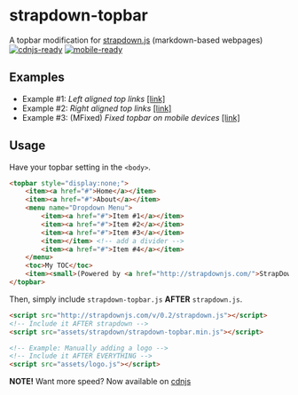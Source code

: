 # strapdown-topbar
A topbar modification for [strapdown.js](http://strapdownjs.com/) (markdown-based webpages)  
[![cdnjs-ready](https://img.shields.io/badge/cdnjs-ready-brightgreen.svg)](https://cdnjs.com/libraries/strapdown-topbar) [![mobile-ready](https://img.shields.io/badge/mobile-ready-blue.svg)](https://github.com/joedf/strapdown-topbar/releases/latest)
 
## Examples
- Example #1: _Left aligned top links_ [[link]](http://joedf.github.io/strapdown-topbar/template.html)
- Example #2: _Right aligned top links_ [[link]](http://joedf.github.io/strapdown-topbar/template-right.html)
- Example #3: (MFixed) _Fixed topbar on mobile devices_ [[link]](http://joedf.github.io/strapdown-topbar/template-mfixed.html)
  
## Usage
Have your topbar setting in the `<body>`.
```HTML
<topbar style="display:none;">
	<item><a href="#">Home</a></item>
	<item><a href="#">About</a></item>
	<menu name="Dropdown Menu">
		<item><a href="#">Item #1</a></item>
		<item><a href="#">Item #2</a></item>
		<item><a href="#">Item #3</a></item>
		<item></item> <!-- add a divider -->
		<item><a href="#">Item #4</a></item>
	</menu>
	<toc>My TOC</toc>
	<item><small>(Powered by <a href="http://strapdownjs.com/">StrapDown.js</a>)</small></item>
</topbar>
```
Then, simply include `strapdown-topbar.js` **AFTER** `strapdown.js`.
```HTML
<script src="http://strapdownjs.com/v/0.2/strapdown.js"></script>
<!-- Include it AFTER strapdown -->
<script src="assets/strapdown/strapdown-topbar.min.js"></script>

<!-- Example: Manually adding a logo -->
<!-- Include it AFTER EVERYTHING -->
<script src="assets/logo.js"></script>
```
**NOTE!** Want more speed? Now available on [cdnjs](https://cdnjs.com/libraries/strapdown-topbar)
